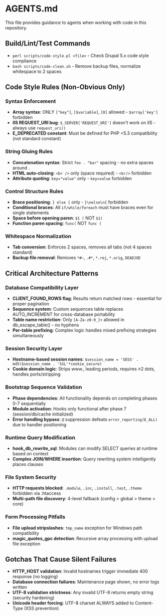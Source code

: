 # AGENTS.md

This file provides guidance to agents when working with code in this repository.

## Build/Lint/Test Commands

- `perl scripts/code-style.pl <file>` - Check Drupal 5.x code style compliance
- `bash scripts/code-clean.sh` - Remove backup files, normalize whitespace to 2 spaces

## Code Style Rules (Non-Obvious Only)

### Syntax Enforcement
- **Array syntax**: ONLY `["key"]`, `[$variable]`, `[0]` allowed - `$array['key']` forbidden
- **IIS REQUEST_URI bug**: `$_SERVER['REQUEST_URI']` doesn't work on IIS - always use `request_uri()`
- **E_DEPRECATED constant**: Must be defined for PHP <5.3 compatibility (not standard constant)

### String Gluing Rules
- **Concatenation syntax**: Strict `foo . "bar"` spacing - no extra spaces around `.`
- **HTML auto-closing**: `<br />` only (space required) - `<br/>` forbidden
- **Attribute quoting**: `key="value"` only - `key=value` forbidden

### Control Structure Rules
- **Brace positioning**: `} else {` only - `}\nelse\n{` forbidden
- **Conditional braces**: All `if/while/foreach` must have braces even for single statements
- **Space before opening paren**: `$1 (` NOT `$1(`
- **Function paren spacing**: `func(` NOT `func (`

### Whitespace Normalization
- **Tab conversion**: Enforces 2 spaces, removes all tabs (not 4 spaces standard)
- **Backup file removal**: Removes `*#~`, `.#*`, `*.rej`, `*.orig`, `DEADJOE`

## Critical Architecture Patterns

### Database Compatibility Layer
- **CLIENT_FOUND_ROWS flag**: Results return matched rows - essential for proper pagination
- **Sequence system**: Custom sequences table replaces AUTO_INCREMENT for cross-database portability
- **Table name restriction**: Only `[A-Za-z0-9_]+` allowed in db_escape_table() - no hyphens
- **Per-table prefixing**: Complex logic handles mixed prefixing strategies simultaneously

### Session Security Layer
- **Hostname-based session names**: `$session_name = 'SESS' . md5($session_name . 'SSL'*cookie_secure)`
- **Cookie domain logic**: Strips www., leading periods, requires ≥2 dots, handles ports/stripping

### Bootstrap Sequence Validation
- **Phase dependencies**: All functionality depends on completing phases 0-7 sequentially
- **Module activation**: Hooks only functional after phase 7 (session/db/cache initialized)
- **Error handling bypass**: `@` suppression defeats `error_reporting(E_ALL)` due to handler positioning

### Runtime Query Modification
- **hook_db_rewrite_sql**: Modules can modify SELECT queries at runtime based on context
- **Complex JOIN/WHERE insertion**: Query rewriting system intelligently places clauses

### File System Security
- **HTTP requests blocked**: `.module`, `.inc`, `.install`, `.test`, `.theme` forbidden via .htaccess
- **Multi-path file discovery**: 4-level fallback (config > global > theme > core)

### Form Processing Pitfalls
- **File upload stripslashes**: `tmp_name` exception for Windows path compatibility
- **magic_quotes_gpc detection**: Recursive array processing with upload file exception

## Gotchas That Cause Silent Failures

- **HTTP_HOST validation**: Invalid hostnames trigger immediate 400 response (no logging)
- **Database connection failures**: Maintenance page shown, no error logs written
- **UTF-8 validation strictness**: Any invalid UTF-8 returns empty string (security hardening)
- **Unicode header forcing**: UTF-8 charset ALWAYS added to Content-Type (XSS prevention)